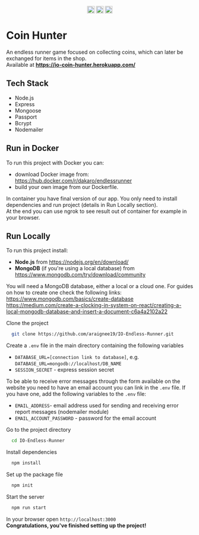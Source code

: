 <p align="center">
<img src="https://github.com/araignee19/IO-Endless-Runner/blob/main/public/img/favicon.ico" width="20rem">
<img src="https://github.com/araignee19/IO-Endless-Runner/blob/main/public/img/favicon.ico" width="20rem">
<img src="https://github.com/araignee19/IO-Endless-Runner/blob/main/public/img/favicon.ico" width="20rem">
</p>

# Coin Hunter

An endless runner game focused on collecting coins, which can later be exchanged for items in the shop.  
Available at **https://io-coin-hunter.herokuapp.com/**


## Tech Stack

* Node.js
* Express
* Mongoose
* Passport
* Bcrypt
* Nodemailer

## Run in Docker
To run this project with Docker you can:   
* download Docker image from:  https://hub.docker.com/r/dakaro/endlessrunner 
* build your own image from our Dockerfile. 

In container you have final version of our app. You only need to install dependencies and run project (details in Run Locally section).   
At the end you can use ngrok to see result out of container for example in your browser.


## Run Locally

To run this project install:
* **Node.js** from https://nodejs.org/en/download/  
* **MongoDB** (if you're using a local database) from https://www.mongodb.com/try/download/community   

You will need a MongoDB database, either a local or a cloud one. For guides on how to create one check the following links:  
https://www.mongodb.com/basics/create-database  
https://medium.com/create-a-clocking-in-system-on-react/creating-a-local-mongodb-database-and-insert-a-document-c6a4a2102a22


Clone the project

```bash
  git clone https://github.com/araignee19/IO-Endless-Runner.git
```

Create a `.env` file in the main directory containing the following variables
* `DATABASE_URL=[connection link to database]`, e.g. `DATABASE_URL=mongodb://localhost/DB_NAME`
* `SESSION_SECRET` - express session secret  

To be able to receive error messages through the form available on the website you need to have an email account you can link in the `.env` file. If you have one, add the following variables to the `.env` file:
* `EMAIL_ADDRESS`- email address used for sending and receiving error report messages (nodemailer module)
* `EMAIL_ACCOUNT_PASSWORD` - password for the email account

Go to the project directory

```bash
  cd IO-Endless-Runner
```

Install dependencies

```bash
  npm install
```

Set up the package file

```bash
  npm init
```

Start the server

```bash
  npm run start
```

In your browser open `http://localhost:3000`  
**Congratulations, you've finished setting up the project!**

